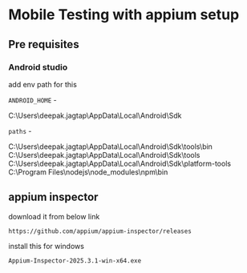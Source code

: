# Mobile Testing with appium setup

## Pre requisites

### Android studio
  add env path for this

  `ANDROID_HOME` - 
  
  C:\Users\deepak.jagtap\AppData\Local\Android\Sdk

  `paths` - 

   C:\Users\deepak.jagtap\AppData\Local\Android\Sdk\tools\bin
   C:\Users\deepak.jagtap\AppData\Local\Android\Sdk\tools
   C:\Users\deepak.jagtap\AppData\Local\Android\Sdk\platform-tools
   C:\Program Files\nodejs\node_modules\npm\bin

## appium inspector

download it from below link 

```
https://github.com/appium/appium-inspector/releases
```
install this for windows

`Appium-Inspector-2025.3.1-win-x64.exe`
